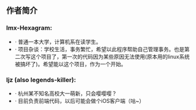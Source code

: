 ## 作者简介
### lmx-Hexagram:
* · 普通一本大学，计算机系在读学生。
* · 项目杂谈：学校生活，事务繁忙，希望以此程序帮助自己管理事务。也是第二次写这个项目了，第一次的代码因为某些原因无法使用(原本用的linux系统被搞坏了)。希望能以这个项目，作为一个开始。

### ljz (also legends-killer):
* · 杭州某不知名高校大一萌新，只会嘤嘤嘤？
* · 目前负责前端代码，以后可能会做个iOS客户端（咕~）